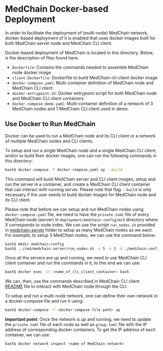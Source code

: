 # MedChain Docker-based Deployment 

In order to facilitate the deployment of (multi-node) MedChain network, docker-based deployment of it is enabled that uses docker images built for both MedChain server node and MedChain CLI client.

Docker-based deployment of MedChain is located in this directory. Below, is the description of files found here:

- `Dockerfile`: Contains the commands needed to assemble MedChain node docker image
- `client.Dockerfile`: Dockerfile to build MedChain-cli-client docker image
- `docker-compose.yaml`: Multi-container definition of MedChain node and MedChain CLI client
- `docker-entrypoint.sh`: Docker entrypoint script for both MedChain node and MedChain CLI client containers
- `docker-compose-demo.yaml`: Multi-container definition of a network of 3 MedChain nodes and 1 MedChain CLI client used in demo.

## Use Docker to Run MedChain

Docker can be used to run a MedChain node and its CLI client or a network of multiple MedChain nodes and CLI clients. 

To setup and run a single MedChain node and a single MedChain CLI client, and/or to build their docker images, one can run the following commands in this directory:

```bash
bash$ docker-compose -f docker-compose.yaml up --build
```

This command will build MedChain server and CLI client images, setup and run the server in a container, and create a MedChain CLI client container that can interact with running server. Please note that flag `--build` is only necessary if the user needs to build docker images for MedChain node and its CLI client.


Please note that before we can setup and run MedChain nodes using `docker-compose.yaml` file, we need to have the `private.toml` file of every MedChain node (server) in `deployment/medchain-config/mcX` directory where X corresponds to node index. We can use the script `run_nodes.sh` provided in [medchain-server](../cmd/medchain-server) folder to setup as many MedChain nodes as we want. For example, to setup 3  MedChain nodes, we can use the command below:

```bash
bash$ mkdir medchain-config
bash$ ../cmd/medchain-server/run_nodes.sh -v 5 -n 3 -d ./medchain-config/
```
Once all the servers are up and running, we need to use MedChain CLI client container and run the commands in it, to this end we can use:

```bash
bash$ docker exec -it <name_of_cli_client_container> bash
```

We can, then, use the commands described in MedChain CLI client [README](../cmd/medchain-cli-client/README.md) file to interact with MedChain node through the CLI.  

To setup and run a multi-node network, one can define their own network in a docker-compose file and run it using:

```bash
bash$ docker-compose -f <docker-compose file path> up  
```

**Important point**: Once the network is up and running, we need to update the `private.toml` file of each node as well as `group.toml` file with the IP address of corresponding docker containers. To get the IP address of each container, we can use:

```bash
bash$ docker network inspect <name of MedChain network>
```
 